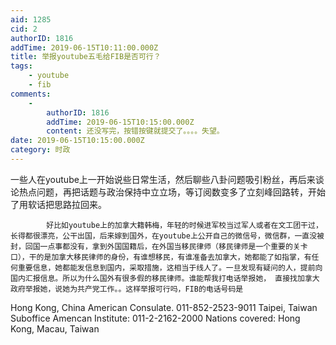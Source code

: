 ```yaml
---
aid: 1285
cid: 2
authorID: 1816
addTime: 2019-06-15T10:11:00.000Z
title: 举报youtube五毛给FIB是否可行？
tags:
    - youtube
    - fib
comments:
    -
        authorID: 1816
        addTime: 2019-06-15T10:15:00.000Z
        content: 还没写完，按错按键就提交了。。。。失望。
date: 2019-06-15T10:15:00.000Z
category: 时政
---
```


一些人在youtube上一开始说些日常生活，然后聊些八卦问题吸引粉丝，再后来谈论热点问题，再把话题与政治保持中立立场，等订阅数变多了立刻峰回路转，开始了用软话把思路拉回来。

            好比如youtube上的加拿大籍韩梅，年轻的时候进军校当过军人或者在文工团干过，长得都很漂亮，公干出国，后来嫁到国外，在youtube上公开自己的微信号，微信群，一直没被封，回国一点事都没有，拿到外国国籍后，在外国当移民律师（移民律师是一个重要的关卡口），干的是加拿大移民律师的身份，有谁想移民，有谁准备去加拿大，她都能了如指掌，有任何重要信息，她都能发信息到国内，采取措施，这相当于线人了。一旦发现有疑问的人，提前向国内汇报信息。所以为什么国外有很多假的移民律师。谁能帮我打电话举报她， 直接找加拿大政府举报她，说她为共产党工作。。这样举报可行吗，FIB的电话号码是
    

Hong Kong, China American Consulate. 011-852-2523-9011 Taipei, Taiwan Suboffice Amencan Institute: 011-2-2162-2000 Nations covered: Hong Kong, Macau, Taiwan
